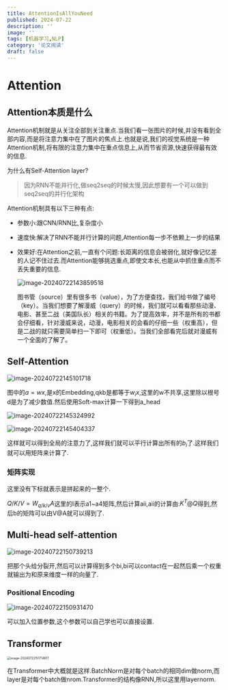 ```yaml
---
title: AttentionIsAllYouNeed
published: 2024-07-22
description: ''
image: ''
tags: [机器学习,NLP]
category: '论文阅读'
draft: false 
---
```


# Attention
## Attention本质是什么

Attention机制就是从关注全部到关注重点.当我们看一张图片的时候,并没有看到全部内容,而是将注意力集中在了图片的焦点上.也就是说,我们的视觉系统是一种Attention机制,将有限的注意力集中在重点信息上,从而节省资源,快速获得最有效的信息.

为什么有Self-Attention layer?

> 因为RNN不能并行化,做seq2seq的时候太慢,因此想要有一个可以做到seq2seq的并行化架构

Attention机制具有以下三种有点:

- 参数小:跟CNN/RNN比,复杂度小

- 速度快:解决了RNN不能并行计算的问题,Attention每一步不依赖上一步的结果

- 效果好:在Attention之前,一直有个问题:长距离的信息会被弱化,就好像记忆差的人记不住过去.而Attention能够挑选重点,即使文本长,也能从中抓住重点而不丢失重要的信息.

  ![image-20240722143859518](https://p.ipic.vip/p3syrb.png)

  图书管（source）里有很多书（value），为了方便查找，我们给书做了编号（key）。当我们想要了解漫威（query）的时候，我们就可以看看那些动漫、电影、甚至二战（美国队长）相关的书籍。为了提高效率，并不是所有的书都会仔细看，针对漫威来说，动漫，电影相关的会看的仔细一些（权重高），但是二战的就只需要简单扫一下即可（权重低）。当我们全部看完后就对漫威有一个全面的了解了。

## Self-Attention

![image-20240722145101718](https://p.ipic.vip/3h97ug.png)

图中的$a=wx$,是x的Embedding,qkb是都等于$w_ix$,这里的w不共享,这里除以根号d是为了减少数值.然后使用Soft-max计算一下得到a_head

![image-20240722145324992](https://p.ipic.vip/zyta17.png)

![image-20240722145404337](https://p.ipic.vip/tw8rr2.png)

这样就可以得到全局的注意力了,这样我们就可以平行计算出所有的$b_i$了.这样我们就可以用矩阵来计算了.

### 矩阵实现

这里没有下标就表示是拼起来的一整个.

$Q/K/V = W_{q/k/v}A$这里的I表示a1~a4矩阵,然后计算aii,aii的计算由:$K^T@Q$得到,然后b的矩阵可以由V@A就可以得到了.

## Multi-head self-attention

![image-20240722150739213](https://p.ipic.vip/h616i9.png)

把那个头给分裂开,然后可以计算得到多个bi,bi可以contact在一起然后乘一个权重就输出为和原来维度一样的向量了.

### Positional Encoding

![image-20240722150931470](https://p.ipic.vip/osdala.png)

可以加入位置参数,这个参数可以自己学也可以直接设置.

## Transformer

<img src="https://p.ipic.vip/f3j6fl.png" alt="image-20240722151714617" style="zoom:50%;" />

在Transformer中大概就是这样.BatchNorm是对每个batch的相同dim做norm,而layer是对每个batch做nrom.Transformer的结构像RNN,所以这里用layernorm.
